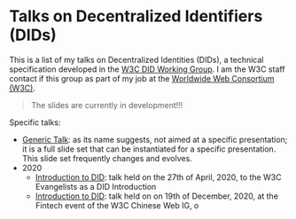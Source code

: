 # Talks on Decentralized Identifiers (DIDs)

This is a list of my talks on Decentralized Identities (DIDs), a technical specification developed in the [W3C DID Working Group](https://www.w3.org/2019/did-wg/). I am the W3C staff contact if this group as part of my job at the [Worldwide Web Consortium (W3C)](https://www.w3.org).

> The slides are currently in development!!!

Specific talks:

* [Generic Talk](./generic/): as its name suggests, not aimed at a specific presentation; it is a full slide set that can be instantiated for a specific presentation. This slide set frequently changes and evolves.
* 2020
    * [Introduction to DID](./2020-evangelists): talk held on the 27th of April, 2020, to the W3C Evangelists as a DID Introduction 
    * [Introduction to DID](./2021-Fintech): talk held on on 19th of December, 2020, at the Fintech event of the W3C Chinese Web IG, o 
